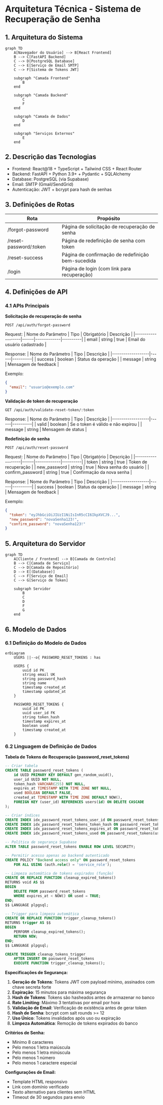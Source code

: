 # Arquitetura Técnica - Sistema de Recuperação de Senha

## 1. Arquitetura do Sistema

```mermaid
graph TD
    A[Navegador do Usuário] --> B[React Frontend]
    B --> C[FastAPI Backend]
    C --> D[PostgreSQL Database]
    C --> E[Serviço de Email SMTP]
    C --> F[Sistema de Tokens JWT]

    subgraph "Camada Frontend"
        B
    end

    subgraph "Camada Backend"
        C
        F
    end

    subgraph "Camada de Dados"
        D
    end

    subgraph "Serviços Externos"
        E
    end
```

## 2. Descrição das Tecnologias

- Frontend: React@18 + TypeScript + Tailwind CSS + React Router
- Backend: FastAPI + Python 3.9+ + Pydantic + SQLAlchemy
- Database: PostgreSQL (via Supabase)
- Email: SMTP (Gmail/SendGrid)
- Autenticação: JWT + bcrypt para hash de senhas

## 3. Definições de Rotas

| Rota | Propósito |
|------|----------|
| /forgot-password | Página de solicitação de recuperação de senha |
| /reset-password/:token | Página de redefinição de senha com token |
| /reset-success | Página de confirmação de redefinição bem-sucedida |
| /login | Página de login (com link para recuperação) |

## 4. Definições de API

### 4.1 APIs Principais

**Solicitação de recuperação de senha**
```
POST /api/auth/forgot-password
```

Request:
| Nome do Parâmetro | Tipo | Obrigatório | Descrição |
|-------------------|------|-------------|----------|
| email | string | true | Email do usuário cadastrado |

Response:
| Nome do Parâmetro | Tipo | Descrição |
|-------------------|------|----------|
| success | boolean | Status da operação |
| message | string | Mensagem de feedback |

Exemplo:
```json
{
  "email": "usuario@exemplo.com"
}
```

**Validação de token de recuperação**
```
GET /api/auth/validate-reset-token/:token
```

Response:
| Nome do Parâmetro | Tipo | Descrição |
|-------------------|------|----------|
| valid | boolean | Se o token é válido e não expirou |
| message | string | Mensagem de status |

**Redefinição de senha**
```
POST /api/auth/reset-password
```

Request:
| Nome do Parâmetro | Tipo | Obrigatório | Descrição |
|-------------------|------|-------------|----------|
| token | string | true | Token de recuperação |
| new_password | string | true | Nova senha do usuário |
| confirm_password | string | true | Confirmação da nova senha |

Response:
| Nome do Parâmetro | Tipo | Descrição |
|-------------------|------|----------|
| success | boolean | Status da operação |
| message | string | Mensagem de feedback |

Exemplo:
```json
{
  "token": "eyJhbGciOiJIUzI1NiIsInR5cCI6IkpXVCJ9...",
  "new_password": "novaSenha123!",
  "confirm_password": "novaSenha123!"
}
```

## 5. Arquitetura do Servidor

```mermaid
graph TD
    A[Cliente / Frontend] --> B[Camada de Controle]
    B --> C[Camada de Serviço]
    C --> D[Camada de Repositório]
    D --> E[(Database)]
    C --> F[Serviço de Email]
    C --> G[Serviço de Token]

    subgraph Servidor
        B
        C
        D
        F
        G
    end
```

## 6. Modelo de Dados

### 6.1 Definição do Modelo de Dados

```mermaid
erDiagram
    USERS ||--o{ PASSWORD_RESET_TOKENS : has
    
    USERS {
        uuid id PK
        string email UK
        string password_hash
        string name
        timestamp created_at
        timestamp updated_at
    }
    
    PASSWORD_RESET_TOKENS {
        uuid id PK
        uuid user_id FK
        string token_hash
        timestamp expires_at
        boolean used
        timestamp created_at
    }
```

### 6.2 Linguagem de Definição de Dados

**Tabela de Tokens de Recuperação (password_reset_tokens)**
```sql
-- Criar tabela
CREATE TABLE password_reset_tokens (
    id UUID PRIMARY KEY DEFAULT gen_random_uuid(),
    user_id UUID NOT NULL,
    token_hash VARCHAR(255) NOT NULL,
    expires_at TIMESTAMP WITH TIME ZONE NOT NULL,
    used BOOLEAN DEFAULT FALSE,
    created_at TIMESTAMP WITH TIME ZONE DEFAULT NOW(),
    FOREIGN KEY (user_id) REFERENCES users(id) ON DELETE CASCADE
);

-- Criar índices
CREATE INDEX idx_password_reset_tokens_user_id ON password_reset_tokens(user_id);
CREATE INDEX idx_password_reset_tokens_token_hash ON password_reset_tokens(token_hash);
CREATE INDEX idx_password_reset_tokens_expires_at ON password_reset_tokens(expires_at);
CREATE INDEX idx_password_reset_tokens_used ON password_reset_tokens(used);

-- Política de segurança Supabase
ALTER TABLE password_reset_tokens ENABLE ROW LEVEL SECURITY;

-- Permitir acesso apenas ao backend autenticado
CREATE POLICY "Backend access only" ON password_reset_tokens
    FOR ALL USING (auth.role() = 'service_role');

-- Limpeza automática de tokens expirados (função)
CREATE OR REPLACE FUNCTION cleanup_expired_tokens()
RETURNS void AS $$
BEGIN
    DELETE FROM password_reset_tokens 
    WHERE expires_at < NOW() OR used = TRUE;
END;
$$ LANGUAGE plpgsql;

-- Trigger para limpeza automática
CREATE OR REPLACE FUNCTION trigger_cleanup_tokens()
RETURNS trigger AS $$
BEGIN
    PERFORM cleanup_expired_tokens();
    RETURN NEW;
END;
$$ LANGUAGE plpgsql;

CREATE TRIGGER cleanup_tokens_trigger
    AFTER INSERT ON password_reset_tokens
    EXECUTE FUNCTION trigger_cleanup_tokens();
```

**Especificações de Segurança:**

1. **Geração de Tokens**: Tokens JWT com payload mínimo, assinados com chave secreta forte
2. **Expiração**: 15 minutos para máxima segurança
3. **Hash de Tokens**: Tokens são hasheados antes de armazenar no banco
4. **Rate Limiting**: Máximo 3 tentativas por email por hora
5. **Validação de Email**: Verificação de existência antes de gerar token
6. **Hash de Senha**: bcrypt com salt rounds >= 12
7. **Uso Único**: Tokens invalidados após uso ou expiração
8. **Limpeza Automática**: Remoção de tokens expirados do banco

**Critérios de Senha:**
- Mínimo 8 caracteres
- Pelo menos 1 letra maiúscula
- Pelo menos 1 letra minúscula
- Pelo menos 1 número
- Pelo menos 1 caractere especial

**Configurações de Email:**
- Template HTML responsivo
- Link com domínio verificado
- Texto alternativo para clientes sem HTML
- Timeout de 30 segundos para envio